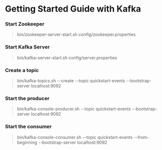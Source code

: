 # Getting Started Guide with Kafka

### Start Zookeeper
> bin/zookeeper-server-start.sh config/zookeeper.properties

### Start Kafka Server
> bin/kafka-server-start.sh config/server.properties

### Create a topic
> bin/kafka-topics.sh --create --topic quickstart-events --bootstrap-server localhost:9092

### Start the producer 
> bin/kafka-console-producer.sh --topic quickstart-events --bootstrap-server localhost:9092

### Start the consumer
> bin/kafka-console-consumer.sh --topic quickstart-events --from-beginning --bootstrap-server localhost:9092
